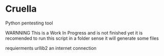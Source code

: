 # Cruella
Python pentesting tool

WARNNING
  This is a Work In Progress and is not finished yet
  it is recomended to run this script in a folder sense it will generate some files
  
 
 requierments
  urllib2
  an internet connection

